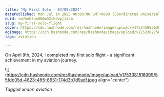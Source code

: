 ```yaml
---
title: "My First Solo - 04/09/2024"
datePublished: Mon Jul 14 2025 00:00:00 GMT+0000 (Coordinated Universal Time)
cuid: cmdhmh3us000m02ibdvpj1ikb
slug: my-first-solo-flight
cover: https://cdn.hashnode.com/res/hashnode/image/upload/v1753450566304/52059062-a917-4ed1-ae38-23e925d15eb9.jpeg
ogImage: https://cdn.hashnode.com/res/hashnode/image/upload/v1753382756752/30a331d3-3beb-49d6-b304-31a12500796b.jpeg
tags: aviation

---
```


On April 9th, 2024, I completed my first solo flight - a significant achievement in my aviation journey.

![](https://cdn.hashnode.com/res/hashnode/image/upload/v1753381816099/55fdd05d-4823-4ff5-8651-174d3b7d9adf.jpeg align="center")

*Tagged under: aviation*